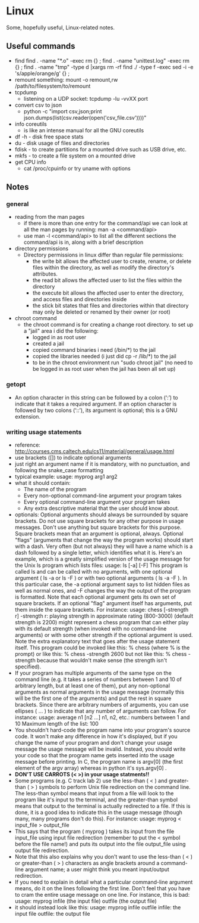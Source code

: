# Linux
Some, hopefully useful, Linux-related notes.

## Useful commands
* find
  find . -name "*.o" -exec rm {} \;
  find . -name "unittest.log" -exec rm {} \;
  find . -name "tmp" -type d |xargs rm -rf
  find ./ -type f -exec sed -i -e 's/apple/orange/g' {} \;
* remount something: mount -o remount,rw /path/to/filesystem/to/remount
* tcpdump
    * listening on a UDP socket: tcpdump -lu -vvXX port <portnum>
* convert csv to json
    * python -c "import csv,json;print json.dumps(list(csv.reader(open('csv_file.csv'))))"
* info coreutils 
  * is like an intense manual for all the GNU coreutils
* df -h - disk free space stats
* du - disk usage of files and directories
* fdisk - to create partitions for a mounted drive such as USB drive, etc.
* mkfs - to create a file system on a mounted drive
* get CPU info
    *  cat /proc/cpuinfo or try uname with options


## Notes
### general 
* reading from the man pages
   * if there is more than one entry for the command/api 
    we can look at all the man pages by running:
              man -a <command/api>
   * use man -l <command/api> to list all the different
   sections the command/api is in, along with a brief
   description
* directory permissions
  * Directory permissions in linux differ than regular file permissions:
    * the write bit allows the affected user to create, rename,
      or delete files within the directory, as well as modify
      the directory's attributes.
    * the read bit allows the affected user to list the files
      within the directory
    * the execute bit allows the affected user to enter the 
      directory, and access files and directories inside
    * the stick bit states that files and directories within
      that directory may only be deleted or renamed by their
      owner (or root)
* chroot command
  * the chroot command is for creating a change root directory.
    to set up a "jail" area i did the following:
    * logged in as root user
    * created a jail
    * copied command binaries i need (/bin/*) to the jail
    * copied the libraries needed (i just did cp -r /lib/*) 
      to the jail
    * to be in the chroot environment run "sudo chroot jail"
      (no need to be logged in as root user when the 
      jail has been all set up)
### getopt
* An option character in this string can be followed by a colon (‘:’) to indicate
that it takes a required argument. If an option character is followed by two
colons (‘::’), its argument is optional; this is a GNU extension.
### writing usage statements
- reference: http://courses.cms.caltech.edu/cs11/material/general/usage.html
- use brackets ([]) to indicate optional arguments
- just right an argument name if it is mandatory, with no punctuation, and
  following the snake_case formatting
- typical example:
      usage: myprog arg1 arg2
- what it should contain:
  - The name of the program
  - Every non-optional command-line argument your program takes
  - Every optional command-line argument your program takes
  - Any extra descriptive material that the user should know about.
- optionals: 
  Optional arguments should always be surrounded by square brackets. Do not use
  square brackets for any other purpose in usage messages. Don't use anything
  but square brackets for this purpose. Square brackets mean that an argument is
  optional, always.
  Optional "flags" (arguments that change the way the program works) should
  start with a dash. Very often (but not always) they will have a name which is
  a dash followed by a single letter, which identifies what it is. Here's an
  example, which is a greatly simplified version of the usage message for the
  Unix  ls  program which lists files:
    usage: ls [-a] [-F]
  This program is called  ls   and can be called with no arguments, with one
  optional argument ( ls -a  or  ls -F ) or with two optional arguments ( ls -a
  -F ). In this particular case, the  -a  optional argument says to list hidden
  files as well as normal ones, and  -F  changes the way the output of the
  program is formatted.
  Note that each optional argument gets its own set of square brackets.
  If an optional "flag" argument itself has arguments, put them inside the
  square brackets. For instance:
    usage: chess [-strength r]
        -strength r: playing strength in approximate rating (800-3000)
                     (default strength is 2200)
  might represent a chess program that can either play with its default strength
  (when invoked with no command-line arguments) or with some other strength if
  the optional argument is used. Note the extra explanatory text that goes after
  the usage statement itself. This program could be invoked like this:
    % chess
    (where  %  is the prompt) or like this:
    % chess -strength 2600
    but not like this:
    % chess -strength
  because that wouldn't make sense (the strength isn't specified).
- If your program has multiple arguments of the same type on the command line
  (e.g. it takes a series of numbers between 1 and 10 of arbitrary length, but
  at least one of them), put any non-optional arguments as normal arguments in
  the usage message (normally this will be the first one of the arguments) and
  put the rest in square brackets. Since there are arbitrary numbers of
  arguments, you can use ellipses ( ... ) to indicate that any number of
  arguments can follow. For instance: 
      usage: average n1 [n2 ...]
        n1, n2, etc.: numbers between 1 and 10
        Maximum length of the list: 100
- You shouldn't hard-code the program name into your program's source code. It
  won't make any difference in how it's displayed, but if you change the name of
  your program and don't change your usage message the usage message will be
  invalid. Instead, you should write your code so that the program name gets
  inserted into the usage message before printing. In C, the program name is
  argv[0]  (the first element of the  argv  array) whereas in python it's
  sys.argv[0] .
- <b>DON'T USE CARROTS (< >) in your usage statments!!</b>
- Some programs (e.g. C track lab 2) use the less-than ( < ) and greater-than ( >
) symbols to perform Unix file redirection on the command line. The less-than
symbol means that input from a file will look to the program like it's input to
the terminal, and the greater-than symbol means that output to the terminal is
actually redirected to a file. If this is done, it is a good idea to indicate
this in the usage message (though many, many programs don't do this). For
instance:
    usage: myprog  < input_file  > output_file
- This says that the program ( myprog ) takes its input from the file  input_file
using input file redirection (remember to put the  <  symbol before the file
name!) and puts its output into the file  output_file  using output file
redirection.
- Note that this also explains why you don't want to use the less-than ( < ) or
greater-than ( > ) characters as angle brackets around a command-line argument
name; a user might think you meant input/output redirection.
- If you need to explain in detail what a particular command-line argument
  means, do it on the lines following the first line. Don't feel that you have
  to cram the entire usage message on one line. For instance, this is bad:
    usage: myprog infile (the input file) outfile (the output file)
- it should instead look like this:
    usage: myprog infile outfile
      infile:  the input file
      outfile: the output file
